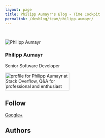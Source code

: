```yaml
---
layout: page
title: Philipp Aumayr's Blog - Time Cockpit
permalink: /devblog/team/philipp-aumayr/
---
```


<p xmlns="http://www.w3.org/1999/xhtml">
  <f:function name="Composite.Community.Blog.BlogRenderer" xmlns:f="http://www.composite.net/ns/function/1.0">
    <f:param name="BlogEntriesCount" value="10" xmlns:f="http://www.composite.net/ns/function/1.0" />
    <f:param name="BlogListOptions" value="Show teaser,Show author,Show date,Show tags,Show RSS" xmlns:f="http://www.composite.net/ns/function/1.0" />
    <f:param name="Author" value="a26952d8-ff4f-4bc8-86bb-1cb0017181a1" xmlns:f="http://www.composite.net/ns/function/1.0" />
  </f:function>
  <br />
</p><p xmlns="http://www.w3.org/1999/xhtml">
  <img src="{{site.baseurl}}/content/images/team/philipp_aumayr.jpg" alt="Philipp Aumayr" title="Philipp Aumayr" class="floatLeft " />
</p><h3 xmlns="http://www.w3.org/1999/xhtml">Philipp Aumayr</h3><p xmlns="http://www.w3.org/1999/xhtml">Senior Software Developer</p><p class="floatClear" xmlns="http://www.w3.org/1999/xhtml"></p><p xmlns="http://www.w3.org/1999/xhtml">
  <a href="http://stackoverflow.com/users/1288539/philipp-aumayr">
    <img src="http://stackoverflow.com/users/flair/1288539.png?theme=default" width="208" height="58" alt="profile for Philipp Aumayr at Stack Overflow, Q&amp;A for professional and enthusiast programmers" title="profile for Philipp Aumayr at Stack Overflow, Q&amp;A for professional and enthusiast programmers" />
  </a>
</p><h2 xmlns="http://www.w3.org/1999/xhtml">Follow</h2><p xmlns="http://www.w3.org/1999/xhtml">
  <a href="https://plus.google.com/110303980945428871921?rel=author" rel="me" target="_blank">Google+</a>
</p><h2 xmlns="http://www.w3.org/1999/xhtml">Authors</h2><f:function name="Composite.Community.Blog.Authors" xmlns:f="http://www.composite.net/ns/function/1.0">
  <f:param name="DevBlog" value="True" />
</f:function>